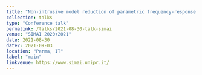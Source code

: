 ```yaml
---
title: "Non-intrusive model reduction of parametric frequency-response problems -- with applications to UQ"
collection: talks
type: "Conference talk"
permalink: /talks/2021-08-30-talk-simai
venue: "SIMAI 2020+2021"
date: 2021-08-30
date2: 2021-09-03
location: "Parma, IT"
label: "main"
linkvenue: https://www.simai.unipr.it/
---
```

